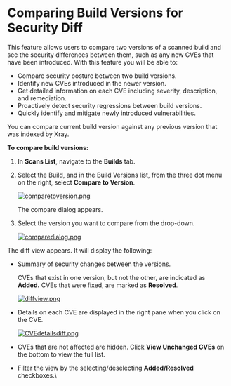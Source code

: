 # Comparing Build Versions for Security Diff

This feature allows users to compare two versions of a scanned build and see the security differences between them, such as any new CVEs that have been introduced. With this feature you will be able to:

* Compare security posture between two build versions.
* Identify new CVEs introduced in the newer version.
* Get detailed information on each CVE including severity, description, and remediation.
* Proactively detect security regressions between build versions.
* Quickly identify and mitigate newly introduced vulnerabilities.

You can compare current build version against any previous version that was indexed by Xray.

**To compare build versions:**

1. In **Scans List**, navigate to the **Builds** tab.
2.  Select the Build, and in the Build Versions list, from the three dot menu on the right, select **Compare to Version**.

    [![comparetoversion.png](https://jfrog.com/help/api/khub/maps/6nte66fuu2ZQMB2dfriysg/resources/AsmbghnIVlWrDOsF_xqbyA-6nte66fuu2ZQMB2dfriysg/content?v=cf764666713169da)](https://jfrog.com/help/viewer/attachment/6nte66fuu2ZQMB2dfriysg/AsmbghnIVlWrDOsF_xqbyA-6nte66fuu2ZQMB2dfriysg)

    The compare dialog appears.
3.  Select the version you want to compare from the drop-down.

    [![comparedialog.png](https://jfrog.com/help/api/khub/maps/6nte66fuu2ZQMB2dfriysg/resources/LRWHB_BzHIrF~Q8iR6m6_w-6nte66fuu2ZQMB2dfriysg/content?v=11247815211d9f16)](https://jfrog.com/help/viewer/attachment/6nte66fuu2ZQMB2dfriysg/LRWHB_BzHIrF~Q8iR6m6_w-6nte66fuu2ZQMB2dfriysg)

The diff view appears. It will display the following:

*   Summary of security changes between the versions.

    CVEs that exist in one version, but not the other, are indicated as **Added.** CVEs that were fixed, are marked as **Resolved**.

    [![diffview.png](https://jfrog.com/help/api/khub/maps/6nte66fuu2ZQMB2dfriysg/resources/mNZkf6z~BIMe8JE~WY_VjQ-6nte66fuu2ZQMB2dfriysg/content?v=7a88c1a93668a1ee)](https://jfrog.com/help/viewer/attachment/6nte66fuu2ZQMB2dfriysg/mNZkf6z~BIMe8JE~WY_VjQ-6nte66fuu2ZQMB2dfriysg)
*   Details on each CVE are displayed in the right pane when you click on the CVE.

    [![CVEdetailsdiff.png](https://jfrog.com/help/api/khub/maps/6nte66fuu2ZQMB2dfriysg/resources/Fuf2l7WmIoOlUk0NiNZ2xA-6nte66fuu2ZQMB2dfriysg/content?v=c804efe54d95f36c)](https://jfrog.com/help/viewer/attachment/6nte66fuu2ZQMB2dfriysg/Fuf2l7WmIoOlUk0NiNZ2xA-6nte66fuu2ZQMB2dfriysg)
* CVEs that are not affected are hidden. Click **View Unchanged CVEs** on the bottom to view the full list.
* Filter the view by the selecting/deselecting **Added/Resolved** checkboxes.\
